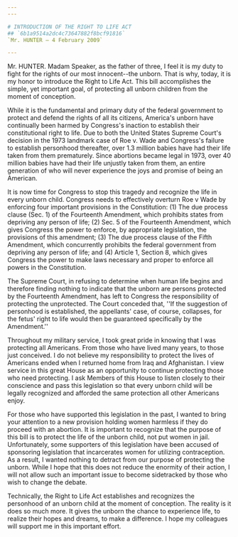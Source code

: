 ```yaml
---
---

# INTRODUCTION OF THE RIGHT TO LIFE ACT
## `6b1a9514a2dc4c73647882f8bcf91816`
`Mr. HUNTER — 4 February 2009`

---
```



Mr. HUNTER. Madam Speaker, as the father of three, I feel it is my 
duty to fight for the rights of our most innocent--the unborn. That is 
why, today, it is my honor to introduce the Right to Life Act. This 
bill accomplishes the simple, yet important goal, of protecting all 
unborn children from the moment of conception.

While it is the fundamental and primary duty of the federal 
government to protect and defend the rights of all its citizens, 
America's unborn have continually been harmed by Congress's inaction to 
establish their constitutional right to life. Due to both the United 
States Supreme Court's decision in the 1973 landmark case of Roe v. 
Wade and Congress's failure to establish personhood thereafter, over 
1.3 million babies have had their life taken from them prematurely. 
Since abortions became legal in 1973, over 40 million babies have had 
their life unjustly taken from them, an entire generation of who will 
never experience the joys and promise of being an American.

It is now time for Congress to stop this tragedy and recognize the 
life in every unborn child. Congress needs to effectively overturn Roe 
v Wade by enforcing four important provisions in the Constitution: (1) 
The due process clause (Sec. 1) of the Fourteenth Amendment, which 
prohibits states from depriving any person of life; (2) Sec. 5 of the 
Fourteenth Amendment, which gives Congress the power to enforce, by 
appropriate legislation, the provisions of this amendment; (3) The due 
process clause of the Fifth Amendment, which concurrently prohibits the 
federal government from depriving any person of life; and (4) Article 
1, Section 8, which gives Congress the power to make laws necessary and 
proper to enforce all powers in the Constitution.

The Supreme Court, in refusing to determine when human life begins 
and therefore finding nothing to indicate that the unborn are persons 
protected by the Fourteenth Amendment, has left to Congress the 
responsibility of protecting the unprotected. The Court conceded that, 
''If the suggestion of personhood is established, the appellants' case, 
of course, collapses, for the fetus' right to life would then be 
guaranteed specifically by the Amendment.''

Throughout my military service, I took great pride in knowing that I 
was protecting all Americans. From those who have lived many years, to 
those just conceived. I do not believe my responsibility to protect the 
lives of Americans ended when I returned home from Iraq and 
Afghanistan. I view service in this great House as an opportunity to 
continue protecting those who need protecting. I ask Members of this 
House to listen closely to their conscience and pass this legislation 
so that every unborn child will be legally recognized and afforded the 
same protection all other Americans enjoy.

For those who have supported this legislation in the past, I wanted 
to bring your attention to a new provision holding women harmless if 
they do proceed with an abortion. It is important to recognize that the 
purpose of this bill is to protect the life of the unborn child, not 
put women in jail. Unfortunately, some supporters of this legislation 
have been accused of sponsoring legislation that incarcerates women for 
utilizing contraception. As a result, I wanted nothing to detract from 
our purpose of protecting the unborn. While I hope that this does not 
reduce the enormity of their action, I will not allow such an important 
issue to become sidetracked by those who wish to change the debate.

Technically, the Right to Life Act establishes and recognizes the 
personhood of an unborn child at the moment of conception. The reality 
is it does so much more. It gives the unborn the chance to experience 
life, to realize their hopes and dreams, to make a difference. I hope 
my colleagues will support me in this important effort.
